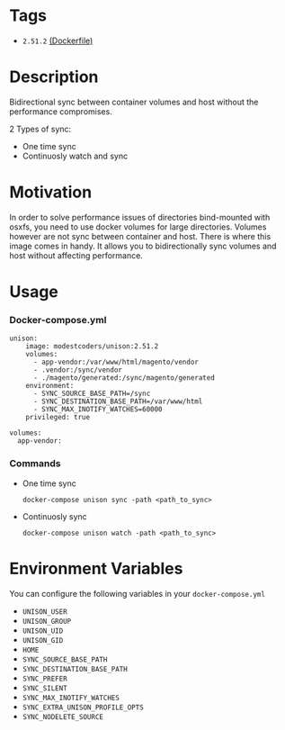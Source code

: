 # Tags

* `2.51.2` [(Dockerfile)](https://github.com/ModestCoders/dockerfiles/blob/master/unison/2.51.2/Dockerfile)

# Description
Bidirectional sync between container volumes and host without the performance compromises.

2 Types of sync:

* One time sync
* Continuosly watch and sync

# Motivation
In order to solve performance issues of directories bind-mounted with osxfs, you need to use docker volumes for large directories. Volumes however are not sync between container and host. There is where this image comes in handy. It allows you to bidirectionally sync volumes and host without affecting performance.

# Usage

### Docker-compose.yml
```
unison:
    image: modestcoders/unison:2.51.2
    volumes:
      - app-vendor:/var/www/html/magento/vendor
      - .vendor:/sync/vendor
      - ./magento/generated:/sync/magento/generated
    environment:
      - SYNC_SOURCE_BASE_PATH=/sync
      - SYNC_DESTINATION_BASE_PATH=/var/www/html
      - SYNC_MAX_INOTIFY_WATCHES=60000
    privileged: true

volumes:
  app-vendor:
```

### Commands

* One time sync

	```
	docker-compose unison sync -path <path_to_sync>
	```

* Continuosly sync

	```
	docker-compose unison watch -path <path_to_sync>
	```

# Environment Variables

You can configure the following variables in your `docker-compose.yml`

* `UNISON_USER`
* `UNISON_GROUP`
* `UNISON_UID`
* `UNISON_GID`
* `HOME`
* `SYNC_SOURCE_BASE_PATH`
* `SYNC_DESTINATION_BASE_PATH`
* `SYNC_PREFER`
* `SYNC_SILENT`
* `SYNC_MAX_INOTIFY_WATCHES`
* `SYNC_EXTRA_UNISON_PROFILE_OPTS`
* `SYNC_NODELETE_SOURCE`